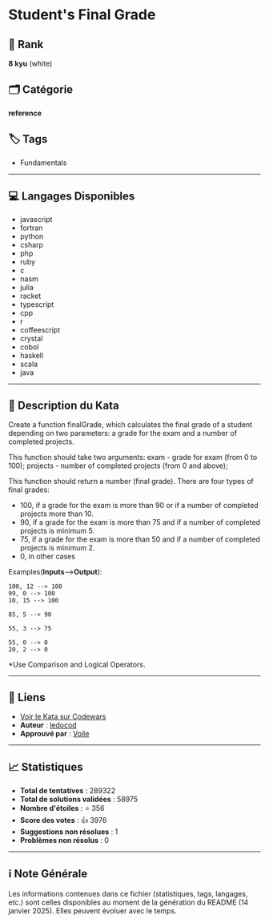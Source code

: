 # Student's Final Grade

## 🏅 Rank
**8 kyu** (white)

## 🗂️ Catégorie
**reference**

## 🏷️ Tags
- Fundamentals

---

## 💻 Langages Disponibles
- javascript
- fortran
- python
- csharp
- php
- ruby
- c
- nasm
- julia
- racket
- typescript
- cpp
- r
- coffeescript
- crystal
- cobol
- haskell
- scala
- java

---

## 📜 Description du Kata

Create a function finalGrade, which calculates the final grade of a student depending on two parameters: a grade for the exam and a number of completed projects.

This function should take two arguments:
exam - grade for exam (from 0 to 100);
projects - number of completed projects (from 0 and above);

This function should return a number (final grade).
There are four types of final grades:
- 100, if a grade for the exam is more than 90 or if a number of completed projects more than 10.
- 90, if a grade for the exam is more than 75 and if a number of completed projects is minimum 5.
- 75, if a grade for the exam is more than 50 and if a number of completed projects is minimum 2.
- 0, in other cases

Examples(**Inputs**-->**Output**):
```
100, 12 --> 100
99, 0 --> 100
10, 15 --> 100

85, 5 --> 90

55, 3 --> 75

55, 0 --> 0
20, 2 --> 0
```

*Use Comparison and Logical Operators.


---

## 🔗 Liens
- [Voir le Kata sur Codewars](https://www.codewars.com/kata/5ad0d8356165e63c140014d4)
- **Auteur** : [ledocod](https://www.codewars.com/users/ledocod)
- **Approuvé par** : [Voile](https://www.codewars.com/users/Voile)

---

## 📈 Statistiques
- **Total de tentatives** : 289322
- **Total de solutions validées** : 58975
- **Nombre d'étoiles** : ⭐ 356
- **Score des votes** : 👍 3976
- **Suggestions non résolues** : 1
- **Problèmes non résolus** : 0

---

## ℹ️ Note Générale
Les informations contenues dans ce fichier (statistiques, tags, langages, etc.) sont celles disponibles au moment de la génération du README (14 janvier 2025). Elles peuvent évoluer avec le temps.
